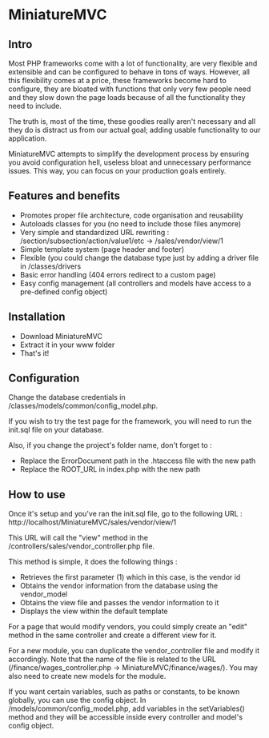 MiniatureMVC
============

Intro
-----

Most PHP frameworks come with a lot of functionality, are very flexible and extensible and can be configured to behave in tons of ways. However, all this flexibility comes at a price, these frameworks become hard to configure, they are bloated with functions that only very few people need and they slow down the page loads because of all the functionality they need to include.

The truth is, most of the time, these goodies really aren't necessary and all they do is distract us from our actual goal; adding usable functionality to our application.

MiniatureMVC attempts to simplify the development process by ensuring you avoid configuration hell, useless bloat and unnecessary performance issues. This way, you can focus on your production goals entirely.

Features and benefits
---------------------

* Promotes proper file architecture, code organisation and reusability
* Autoloads classes for you (no need to include those files anymore)
* Very simple and standardized URL rewriting : /section/subsection/action/value1/etc -> /sales/vendor/view/1
* Simple template system (page header and footer)
* Flexible (you could change the database type just by adding a driver file in /classes/drivers
* Basic error handling (404 errors redirect to a custom page)
* Easy config management (all controllers and models have access to a pre-defined config object)

Installation
------------

* Download MiniatureMVC
* Extract it in your www folder
* That's it!

Configuration
-------------

Change the database credentials in /classes/models/common/config_model.php.

If you wish to try the test page for the framework, you will need to run the init.sql file on your database.

Also, if you change the project's folder name, don't forget to : 
* Replace the ErrorDocument path in the .htaccess file with the new path
* Replace the ROOT_URL in index.php with the new path

How to use
----------

Once it's setup and you've ran the init.sql file, go to the following URL : http://localhost/MiniatureMVC/sales/vendor/view/1

This URL will call the "view" method in the /controllers/sales/vendor_controller.php file.

This method is simple, it does the following things : 
* Retrieves the first parameter (1) which in this case, is the vendor id
* Obtains the vendor information from the database using the vendor_model
* Obtains the view file and passes the vendor information to it
* Displays the view within the default template

For a page that would modify vendors, you could simply create an "edit" method in the same controller and create a different view for it.

For a new module, you can duplicate the vendor_controller file and modify it accordingly. Note that the name of the file is related to the URL (/finance/wages_controller.php -> MiniatureMVC/finance/wages/). You may also need to create new models for the module.

If you want certain variables, such as paths or constants, to be known globally, you can use the config object. In /models/common/config_model.php, add variables in the setVariables() method and they will be accessible inside every controller and model's config object.
